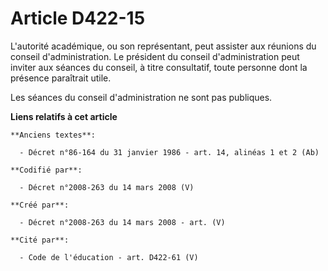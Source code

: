 # Article D422-15

L'autorité académique, ou son représentant, peut assister aux réunions du conseil d'administration. Le président du conseil
d'administration peut inviter aux séances du conseil, à titre consultatif, toute personne dont la présence paraîtrait utile.

Les séances du conseil d'administration ne sont pas publiques.

**Liens relatifs à cet article**

	**Anciens textes**:

	  - Décret n°86-164 du 31 janvier 1986 - art. 14, alinéas 1 et 2 (Ab)

	**Codifié par**:

	  - Décret n°2008-263 du 14 mars 2008 (V)

	**Créé par**:

	  - Décret n°2008-263 du 14 mars 2008 - art. (V)

	**Cité par**:

	  - Code de l'éducation - art. D422-61 (V)
